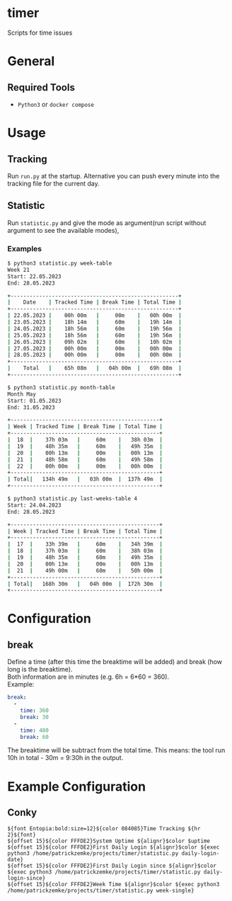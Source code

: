 # timer
Scripts for time issues


# General
## Required Tools
* `Python3` or `docker compose`


# Usage
## Tracking
Run `run.py` at the startup.
Alternative you can push every minute into the tracking file for the current day.

## Statistic
Run `statistic.py` and give the mode as argument(run script without argument to see the available modes),
### Examples
```bash
$ python3 statistic.py week-table 
Week 21
Start: 22.05.2023
End: 28.05.2023

+-----------------------------------------------------+
|    Date    | Tracked Time | Break Time | Total Time |
+-----------------------------------------------------+
| 22.05.2023 |    00h 00m   |     00m    |   00h 00m  |
| 23.05.2023 |    18h 14m   |     60m    |   19h 14m  |
| 24.05.2023 |    18h 56m   |     60m    |   19h 56m  |
| 25.05.2023 |    18h 56m   |     60m    |   19h 56m  |
| 26.05.2023 |    09h 02m   |     60m    |   10h 02m  |
| 27.05.2023 |    00h 00m   |     00m    |   00h 00m  |
| 28.05.2023 |    00h 00m   |     00m    |   00h 00m  |
+-----------------------------------------------------+
|    Total   |    65h 08m   |   04h 00m  |   69h 08m  |
+-----------------------------------------------------+
```

```bash
$ python3 statistic.py month-table        
Month May
Start: 01.05.2023
End: 31.05.2023

+-----------------------------------------------+
| Week | Tracked Time | Break Time | Total Time |
+-----------------------------------------------+
|  18  |    37h 03m   |     60m    |   38h 03m  |
|  19  |    48h 35m   |     60m    |   49h 35m  |
|  20  |    00h 13m   |     00m    |   00h 13m  |
|  21  |    48h 58m   |     60m    |   49h 58m  |
|  22  |    00h 00m   |     00m    |   00h 00m  |
+-----------------------------------------------+
| Total|   134h 49m   |   03h 00m  |  137h 49m  |
+-----------------------------------------------+
```

```bash
$ python3 statistic.py last-weeks-table 4 
Start: 24.04.2023
End: 28.05.2023

+-----------------------------------------------+
| Week | Tracked Time | Break Time | Total Time |
+-----------------------------------------------+
|  17  |    33h 39m   |     60m    |   34h 39m  |
|  18  |    37h 03m   |     60m    |   38h 03m  |
|  19  |    48h 35m   |     60m    |   49h 35m  |
|  20  |    00h 13m   |     00m    |   00h 13m  |
|  21  |    49h 00m   |     60m    |   50h 00m  |
+-----------------------------------------------+
| Total|   168h 30m   |   04h 00m  |  172h 30m  |
+-----------------------------------------------+
```

# Configuration
## break
Define a time (after this time the breaktime will be added) and break (how long is the breaktime).  
Both information are in minutes (e.g. 6h = 6*60 = 360).   
Example: 
```yaml
break:
  -
    time: 360
    break: 30
  -
    time: 480
    break: 60
```
The breaktime will be subtract from the total time. This means: the tool run 10h in total - 30m = 9:30h in the output.   



# Example Configuration
## Conky
```
${font Entopia:bold:size=12}${color 084085}Time Tracking ${hr 2}${font}
${offset 15}${color FFFDE2}System Uptime ${alignr}$color $uptime
${offset 15}${color FFFDE2}First Daily Login ${alignr}$color ${exec python3 /home/patrickzemke/projects/timer/statistic.py daily-login-date}
${offset 15}${color FFFDE2}First Daily Login since ${alignr}$color ${exec python3 /home/patrickzemke/projects/timer/statistic.py daily-login-since}
${offset 15}${color FFFDE2}Week Time ${alignr}$color ${exec python3 /home/patrickzemke/projects/timer/statistic.py week-single}

```
